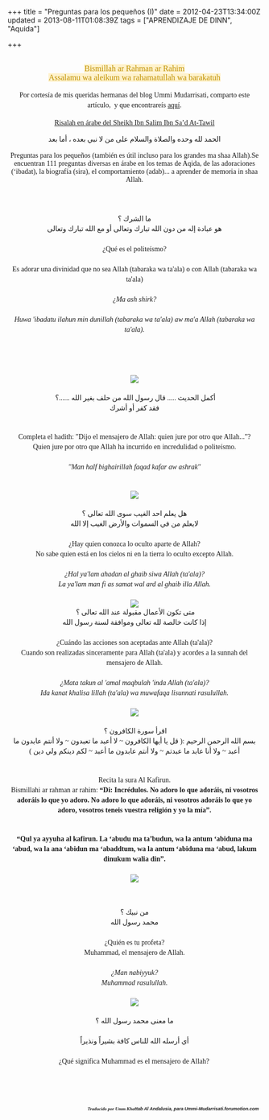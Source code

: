 +++
title = "Preguntas para los pequeños (I)"
date = 2012-04-23T13:34:00Z
updated = 2013-08-11T01:08:39Z
tags = ["APRENDIZAJE DE DINN", "Aquida"]

+++

<div dir="ltr" style="text-align: left;" trbidi="on"><br /><div style="line-height: 20px; text-align: center;"><span style="background-color: #fff2cc; line-height: normal;"><span style="color: #bf9000; font-family: 'andale mono', times; font-size: medium;">Bismillah ar Rahman ar Rahim</span></span></div><div style="line-height: 20px; text-align: center;"><span style="background-color: #fff2cc; line-height: normal;"><span style="color: #bf9000; font-family: 'andale mono', times; font-size: medium;">Assalamu wa aleikum wa rahamatullah wa barakatuh</span></span></div><div style="line-height: 20px; text-align: center;"><span style="line-height: normal;"><span style="font-family: Times, 'Times New Roman', serif;"><br /></span></span></div><div style="line-height: 20px; text-align: center;"><span style="font-family: Times, 'Times New Roman', serif;"><span style="line-height: normal;">Por cortes</span>í<span style="line-height: normal;">a de mis queridas hermanas del blog Ummi Mudarrisati, comparto este art</span>í<span style="line-height: normal;">culo, &nbsp;y que encontrare</span>í<span style="line-height: normal;">s </span><a href="http://ummi-mudarrisati.blogspot.com.es/2012/04/preguntas-para-los-pequenos-1-parte.html">aquí</a>.</span></div><div style="line-height: 20px; text-align: center;"><span style="line-height: normal;"><br /><span style="font-family: Times, 'Times New Roman', serif;"><u>Risalah en árabe del Sheikh Ibn Salim Ibn Sa’d At-Tawil</u><br /><br />الحمد لله وحده والصلاة والسلام على من لا نبي بعده ، أما بعد<br /><br />Preguntas para los pequeños (también es útil incluso para los grandes ma shaa Allah).Se encuentran 111 preguntas diversas en árabe en los temas de Aqida, de las adoraciones (‘ibadat), la biografía (sira), el comportamiento (adab)... a aprender de memoria in shaa Allah.</span></span><br /><span style="font-family: Times, 'Times New Roman', serif;"><br /></span><span style="font-family: Times, 'Times New Roman', serif;"><br /></span><br /><div class="separator" style="clear: both;"><span style="font-family: Times, 'Times New Roman', serif;">ما الشرك ؟</span></div></div><div style="line-height: 20px; text-align: center;"><span style="font-family: Times, 'Times New Roman', serif;">هو عبادة إله من دون الله تبارك وتعالى أو مع الله تبارك وتعالى</span></div><div style="line-height: 20px; text-align: center;"><span style="font-family: Times, 'Times New Roman', serif;"><br /></span></div><div style="line-height: 20px; text-align: center;"><span style="font-family: Times, 'Times New Roman', serif;">¿Qué es el politeísmo?</span></div><div style="line-height: 20px; text-align: center;"><span style="font-family: Times, 'Times New Roman', serif;"><br /></span></div><div style="line-height: 20px; text-align: center;"><span style="font-family: Times, 'Times New Roman', serif;">Es adorar una divinidad que no sea Allah (tabaraka wa ta'ala) o con Allah (tabaraka wa ta'ala)</span></div><div style="line-height: 20px; text-align: center;"><span style="font-family: Times, 'Times New Roman', serif;"><br /></span></div><div style="line-height: 20px; text-align: center;"><i><span style="font-family: Times, 'Times New Roman', serif;">¿Ma ash shirk?</span></i></div><div style="line-height: 20px; text-align: center;"><span style="font-family: Times, 'Times New Roman', serif;"><br /></span></div><div style="line-height: 20px; text-align: center;"><i><span style="font-family: Times, 'Times New Roman', serif;">Huwa 'ibadatu ilahun min dunillah (tabaraka wa ta'ala) aw ma'a Allah (tabaraka wa ta'ala).</span></i><br /><i><span style="font-family: Times, 'Times New Roman', serif;"><br /></span></i><i><span style="font-family: Times, 'Times New Roman', serif;"><br /></span></i></div><div style="line-height: 20px; text-align: center;"><span style="font-family: Times, 'Times New Roman', serif;"></span><br /><a name='more'></a><span style="font-family: Times, 'Times New Roman', serif;"><br /></span></div><div style="line-height: 20px; text-align: center;"><div class="separator" style="clear: both;"><span style="color: black; font-family: Times, 'Times New Roman', serif; margin-left: 1em; margin-right: 1em; text-decoration: none;"><a href="http://i3.glitter-graphics.org/pub/553/553523uwenffpwwn.gif" imageanchor="1" style="margin-left: 1em; margin-right: 1em; text-decoration: none;"><img border="0" src="http://i3.glitter-graphics.org/pub/553/553523uwenffpwwn.gif" style="border-bottom-style: none; border-color: initial; border-image: initial; border-left-style: none; border-right-style: none; border-top-style: none; border-width: initial;" /></a></span></div><div class="separator" style="clear: both;"><br /></div></div><div style="line-height: 20px; text-align: center;"><span style="font-family: Times, 'Times New Roman', serif;">&nbsp;أكمل الحديث ..... قال رسول الله من حلف بغير الله ......؟</span></div><div style="line-height: 20px; text-align: center;"><span style="font-family: Times, 'Times New Roman', serif;">فقد كفر أو أشرك</span></div><span style="font-family: Times, 'Times New Roman', serif;"><br style="line-height: 20px; text-align: -webkit-auto;" /></span><br /><div style="line-height: 20px; text-align: center;"><span style="font-family: Times, 'Times New Roman', serif;">Completa el hadith: "Dijo el mensajero de Allah: quien jure por otro que Allah..."?</span></div><div style="line-height: 20px; text-align: center;"><span style="font-family: Times, 'Times New Roman', serif;">Quien jure por otro que Allah&nbsp;ha&nbsp;incurrido en&nbsp;incredulidad o politeísmo.</span></div><div style="line-height: 20px; text-align: center;"><span style="font-family: Times, 'Times New Roman', serif;"><br /></span></div><div style="line-height: 20px; text-align: center;"><i><span style="font-family: Times, 'Times New Roman', serif;">"Man half bighairillah faqad kafar aw ashrak"</span></i></div><span style="font-family: Times, 'Times New Roman', serif;"><br style="line-height: 20px; text-align: -webkit-auto;" /></span><br /><div style="line-height: 20px; text-align: center;"></div><div style="line-height: 20px; text-align: center;"></div><div style="line-height: 20px; text-align: center;"></div><div style="line-height: 20px; text-align: center;"></div><div style="line-height: 20px; text-align: center;"></div><div style="line-height: 20px; text-align: center;"><a href="http://i3.glitter-graphics.org/pub/553/553523uwenffpwwn.gif" style="margin-left: 1em; margin-right: 1em; text-decoration: none;"><span style="color: black; font-family: Times, 'Times New Roman', serif;"><img border="0" src="http://i3.glitter-graphics.org/pub/553/553523uwenffpwwn.gif" style="border-bottom-style: none; border-color: initial; border-image: initial; border-left-style: none; border-right-style: none; border-top-style: none; border-width: initial;" /></span></a></div><div style="line-height: 20px; text-align: center;"><span style="font-family: Times, 'Times New Roman', serif;">&nbsp;&nbsp;</span><br /><span style="font-family: Times, 'Times New Roman', serif;">هل يعلم احد الغيب سوى الله تعالى ؟</span></div><div style="line-height: 20px; text-align: center;"><span style="font-family: Times, 'Times New Roman', serif;">لايعلم من في السموات والأرض الغيب إلا الله</span></div><div style="line-height: 20px; text-align: center;"><span style="font-family: Times, 'Times New Roman', serif;"><br /></span></div><div style="line-height: 20px; text-align: center;"><span style="font-family: Times, 'Times New Roman', serif;">¿Hay quien&nbsp;conozca&nbsp;lo oculto&nbsp;aparte de&nbsp;Allah?</span></div><div style="line-height: 20px; text-align: center;"><span style="font-family: Times, 'Times New Roman', serif;">No sabe quien está en los cielos ni en la tierra lo oculto excepto Allah.</span></div><div style="line-height: 20px; text-align: center;"><span style="font-family: Times, 'Times New Roman', serif;"><br /></span></div><div style="line-height: 20px; text-align: center;"><i><span style="font-family: Times, 'Times New Roman', serif;">¿Hal ya'lam ahadan al ghaib siwa Allah (ta'ala)?</span></i></div><div style="line-height: 20px; text-align: center;"><i><span style="font-family: Times, 'Times New Roman', serif;">La ya'lam man fi as samat wal ard al ghaib illa Allah.</span></i></div><div style="line-height: 20px; text-align: center;"><span style="font-family: Times, 'Times New Roman', serif;"><br /></span></div><div style="line-height: 20px; text-align: center;"><a href="http://i3.glitter-graphics.org/pub/553/553523uwenffpwwn.gif" style="margin-left: 1em; margin-right: 1em; text-decoration: none;"><span style="color: black; font-family: Times, 'Times New Roman', serif;"><img border="0" src="http://i3.glitter-graphics.org/pub/553/553523uwenffpwwn.gif" style="border-bottom-style: none; border-color: initial; border-image: initial; border-left-style: none; border-right-style: none; border-top-style: none; border-width: initial;" /></span></a></div><div style="line-height: 20px; text-align: center;"><span style="font-family: Times, 'Times New Roman', serif;">&nbsp;متى تكون الأعمال مقبولة عند الله تعالى ؟</span></div><div style="line-height: 20px; text-align: center;"><span style="font-family: Times, 'Times New Roman', serif;">إذا كانت خالصة لله تعالى وموافقة لسنة رسول الله</span></div><div style="line-height: 20px; text-align: center;"><span style="font-family: Times, 'Times New Roman', serif;"><br /></span></div><div style="line-height: 20px; text-align: center;"><span style="font-family: Times, 'Times New Roman', serif;">¿Cuándo las acciones son aceptadas ante Allah (ta'ala)?</span></div><div style="line-height: 20px; text-align: center;"><span style="font-family: Times, 'Times New Roman', serif;">Cuando son realizadas sinceramente para Allah (ta'ala) y acordes a la sunnah del mensajero de Allah.</span></div><div style="line-height: 20px; text-align: center;"><span style="font-family: Times, 'Times New Roman', serif;"><br /></span></div><div style="line-height: 20px; text-align: center;"><i><span style="font-family: Times, 'Times New Roman', serif;">¿Mata takun al 'amal maqbulah 'inda Allah (ta'ala)?</span></i></div><div style="line-height: 20px; text-align: center;"><i><span style="font-family: Times, 'Times New Roman', serif;">Ida kanat khalisa lillah (ta'ala) wa muwafaqa lisunnati rasulullah.</span></i><br /><span style="font-family: Times, 'Times New Roman', serif;"><br /></span><a href="http://i3.glitter-graphics.org/pub/553/553523uwenffpwwn.gif" style="margin-left: 1em; margin-right: 1em; text-decoration: none;"><span style="color: black; font-family: Times, 'Times New Roman', serif;"><img border="0" src="http://i3.glitter-graphics.org/pub/553/553523uwenffpwwn.gif" style="border-bottom-style: none; border-color: initial; border-image: initial; border-left-style: none; border-right-style: none; border-top-style: none; border-width: initial;" /></span></a></div><div style="line-height: 20px; text-align: center;"><span style="font-family: Times, 'Times New Roman', serif;"><br /></span></div><div style="line-height: 20px; text-align: center;"><span style="font-family: Times, 'Times New Roman', serif;">&nbsp;اقرأ سورة الكافرون ؟</span></div><div style="line-height: 20px; text-align: center;"><span style="font-family: Times, 'Times New Roman', serif;">بسم الله الرحمن الرحيم :( قل يا أيها الكافرون ~ لا أعبد ما تعبدون ~ ولا أنتم عابدون ما أعبد ~ ولا أنا عابد ما عبدتم ~ ولا أنتم عابدون ما أعبد ~ لكم دينكم ولي دين&nbsp;)</span></div><span style="font-family: Times, 'Times New Roman', serif;"><br style="line-height: 20px; text-align: -webkit-auto;" /></span><br /><div style="line-height: 20px; text-align: center;"><span style="font-family: Times, 'Times New Roman', serif;">Recita la sura Al Kafirun.</span></div><div style="line-height: 20px; text-align: center;"><span style="font-family: Times, 'Times New Roman', serif;">Bismillahi ar rahman ar rahim:<b>&nbsp;“Di: Incrédulos. No adoro lo que adoráis, ni vosotros adoráis lo que yo adoro. No adoro lo que adoráis, ni vosotros adoráis lo que yo adoro, vosotros teneis vuestra religión y yo la mía”.</b></span></div><span style="font-family: Times, 'Times New Roman', serif;"><br style="line-height: 20px; text-align: -webkit-auto;" /></span><span style="font-family: Times, 'Times New Roman', serif;"><span style="line-height: 20px; text-align: -webkit-auto;"></span></span><br /><div class="MsoNormal" style="line-height: 20px; margin-bottom: 10pt; margin-left: 0cm; margin-right: 0cm; margin-top: 0cm; text-align: center;"><span style="font-family: Times, 'Times New Roman', serif;"><b>“Qul ya ayyuha al kafirun. La ‘abudu ma ta’budun, wa la antum ‘abiduna ma ‘abud, wa la ana ‘abidun ma ‘abaddtum, wa la antum ‘abiduna ma ‘abud, lakum dinukum walia din”.</b></span><br /><span style="font-family: Times, 'Times New Roman', serif;"><br /></span><a href="http://i3.glitter-graphics.org/pub/553/553523uwenffpwwn.gif" style="margin-left: 1em; margin-right: 1em; text-decoration: none;"><span style="color: black; font-family: Times, 'Times New Roman', serif;"><img border="0" src="http://i3.glitter-graphics.org/pub/553/553523uwenffpwwn.gif" style="border-bottom-style: none; border-color: initial; border-image: initial; border-left-style: none; border-right-style: none; border-top-style: none; border-width: initial;" /></span></a></div><span style="font-family: Times, 'Times New Roman', serif;"><br style="line-height: 20px; text-align: -webkit-auto;" /></span><br /><div style="line-height: 20px; text-align: center;"><span style="font-family: Times, 'Times New Roman', serif;">من نبيك ؟</span></div><div style="line-height: 20px; text-align: center;"><span style="font-family: Times, 'Times New Roman', serif;">محمد رسول الله</span></div><div style="line-height: 20px; text-align: center;"><span style="font-family: Times, 'Times New Roman', serif;"><br /></span></div><div style="line-height: 20px; text-align: center;"><span style="font-family: Times, 'Times New Roman', serif;">¿Quién es tu profeta?</span></div><div style="line-height: 20px; text-align: center;"><span style="font-family: Times, 'Times New Roman', serif;">Muhammad, el mensajero de Allah.</span></div><div style="line-height: 20px; text-align: center;"><span style="font-family: Times, 'Times New Roman', serif;"><br /></span></div><div style="line-height: 20px; text-align: center;"><span style="font-family: Times, 'Times New Roman', serif;"><i>¿Man nabiyyuk?</i></span></div><div style="line-height: 20px; text-align: center;"><span style="font-family: Times, 'Times New Roman', serif;"><i>Muhammad rasulullah.</i></span></div><div style="line-height: 20px; text-align: center;"><span style="font-family: Times, 'Times New Roman', serif;"><br /></span></div><div style="line-height: 20px; text-align: center;"></div><div style="line-height: 20px; text-align: center;"></div><div style="line-height: 20px; text-align: center;"><a href="http://i3.glitter-graphics.org/pub/553/553523uwenffpwwn.gif" style="margin-left: 1em; margin-right: 1em; text-decoration: none;"><span style="color: black; font-family: Times, 'Times New Roman', serif;"><img border="0" src="http://i3.glitter-graphics.org/pub/553/553523uwenffpwwn.gif" style="border-bottom-style: none; border-color: initial; border-image: initial; border-left-style: none; border-right-style: none; border-top-style: none; border-width: initial;" /></span></a></div><div style="line-height: 20px; text-align: center;"><span style="font-family: Times, 'Times New Roman', serif;">&nbsp;&nbsp;</span><br /><div><span style="font-family: Times, 'Times New Roman', serif;">ما معنى محمد رسول الله ؟</span></div></div><div style="line-height: 20px; text-align: center;"><span style="font-family: Times, 'Times New Roman', serif;"><br /></span></div><div style="line-height: 20px; text-align: center;"><span style="font-family: Times, 'Times New Roman', serif;">أي أرسله الله للناس كافة بشيراً ونذيراً</span></div><span style="font-family: Times, 'Times New Roman', serif;"><span style="line-height: 20px; text-align: -webkit-auto;"><br /></span></span><span style="font-family: Times, 'Times New Roman', serif;"><span style="line-height: 20px; text-align: -webkit-auto;">&nbsp;&nbsp;&nbsp;&nbsp;&nbsp;&nbsp;&nbsp;&nbsp;&nbsp;&nbsp;&nbsp;&nbsp;&nbsp;&nbsp;&nbsp;&nbsp;&nbsp;&nbsp; &nbsp; &nbsp; &nbsp; &nbsp; &nbsp;&nbsp;¿Qué significa Muhammad es el mensajero de Allah?</span></span><br /><span style="font-family: Times, 'Times New Roman', serif; font-size: xx-small; line-height: 20px; text-align: -webkit-auto;"></span><br /><div style="font-size: 12px; line-height: 20px; text-align: center;"><span style="font-family: Times, 'Times New Roman', serif;"><br /></span></div><span style="font-family: Times, 'Times New Roman', serif;"><br style="font-size: 12px; line-height: 20px; text-align: -webkit-auto;" /></span><br /><div class="separator" style="clear: both; font-size: 12px; line-height: 20px; text-align: center;"></div><div style="text-align: right;"><b style="font-size: 10pt; line-height: 20px;"><span style="font-size: xx-small;"><i><span style="font-family: Times, 'Times New Roman', serif;">Traducido por Umm Kha</span><span style="font-family: Verdana, sans-serif;">ttab Al Andalusia, para Ummi-Mudarrisati.forumotion.com &nbsp;</span></i></span></b></div></div>
